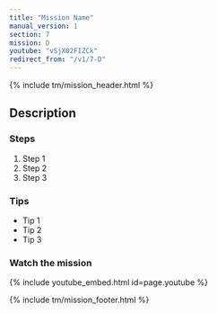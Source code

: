 ```yaml
---
title: "Mission Name"
manual_version: 1
section: 7
mission: D
youtube: "vSjX02FIZCk"
redirect_from: "/v1/7-D"
---
```


{% include tm/mission_header.html %}

## Description

### Steps

1. Step 1
2. Step 2
3. Step 3

### Tips

* Tip 1
* Tip 2
* Tip 3

### Watch the mission

{% include youtube_embed.html id=page.youtube %}

{% include tm/mission_footer.html %}
